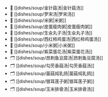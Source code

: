 
- 📄 [[dishes/soup/金针菇汤|金针菇汤]]
- 📄 [[dishes/soup/罗宋汤|罗宋汤]]
- 📄 [[dishes/soup/米粥|米粥]]
- 📄 [[dishes/soup/皮蛋瘦肉粥|皮蛋瘦肉粥]]
- 📄 [[dishes/soup/生汆丸子汤|生汆丸子汤]]
- 📄 [[dishes/soup/西红柿鸡蛋汤|西红柿鸡蛋汤]]
- 📄 [[dishes/soup/小米粥|小米粥]]
- 📄 [[dishes/soup/紫菜蛋花汤|紫菜蛋花汤]]
- 🗂️ [[dishes/soup/昂刺鱼豆腐汤|昂刺鱼豆腐汤]]
- 🗂️ [[dishes/soup/勾芡香菇汤|勾芡香菇汤]]
- 🗂️ [[dishes/soup/菌菇炖乳鸽|菌菇炖乳鸽]]
- 🗂️ [[dishes/soup/银耳莲子粥|银耳莲子粥]]
- 🗂️ [[dishes/soup/玉米排骨汤|玉米排骨汤]]

